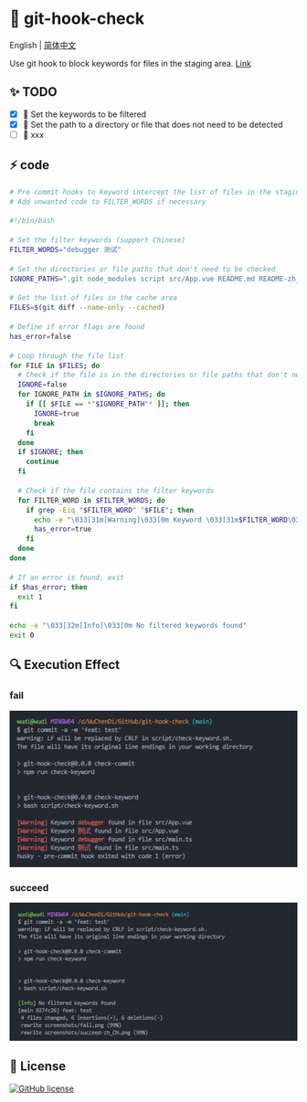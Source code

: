 # 🚀 git-hook-check

English | [简体中文](./README-zh_CN.md)

Use git hook to block keywords for files in the staging area. [Link](./script/check-keyword.sh)

## ✨ TODO

- [x] 🔨 Set the keywords to be filtered
- [x] 🔨 Set the path to a directory or file that does not need to be detected
- [ ] 🔨 xxx

## ⚡ code

```sh
# Pre commit hooks to keyword intercept the list of files in the staging area
# Add unwanted code to FILTER_WORDS if necessary

#!/bin/bash

# Set the filter keywords (support Chinese)
FILTER_WORDS="debugger 测试"

# Set the directories or file paths that don't need to be checked
IGNORE_PATHS=".git node_modules script src/App.vue README.md README-zh_CN.md"

# Get the list of files in the cache area
FILES=$(git diff --name-only --cached)

# Define if error flags are found
has_error=false

# Loop through the file list
for FILE in $FILES; do
  # Check if the file is in the directories or file paths that don't need to be checked
  IGNORE=false
  for IGNORE_PATH in $IGNORE_PATHS; do
    if [[ $FILE == *"$IGNORE_PATH"* ]]; then
      IGNORE=true
      break
    fi
  done
  if $IGNORE; then
    continue
  fi

  # Check if the file contains the filter keywords
  for FILTER_WORD in $FILTER_WORDS; do
    if grep -Eiq "$FILTER_WORD" "$FILE"; then
      echo -e "\033[31m[Warning]\033[0m Keyword \033[31m$FILTER_WORD\033[0m found in file $FILE"
      has_error=true
    fi
  done
done

# If an error is found, exit
if $has_error; then
  exit 1
fi

echo -e "\033[32m[Info]\033[0m No filtered keywords found"
exit 0

```

## 🔍 Execution Effect

### fail

![fail](./screenshots/fail.png)

### succeed

![succeed](./screenshots/succeed.png)

## 🎈 License

[![GitHub license](https://img.shields.io/github/license/HJFront/gotabit-sdk-vue)](https://github.com/HJFront/gotabit-sdk-vue/blob/master/LICENSE)
